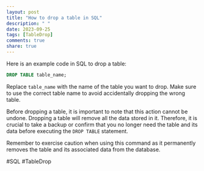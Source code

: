 ```yaml
---
layout: post
title: "How to drop a table in SQL"
description: " "
date: 2023-09-25
tags: [TableDrop]
comments: true
share: true
---
```


Here is an example code in SQL to drop a table:

```sql
DROP TABLE table_name;
```

Replace `table_name` with the name of the table you want to drop. Make sure to use the correct table name to avoid accidentally dropping the wrong table.

Before dropping a table, it is important to note that this action cannot be undone. Dropping a table will remove all the data stored in it. Therefore, it is crucial to take a backup or confirm that you no longer need the table and its data before executing the `DROP TABLE` statement.

Remember to exercise caution when using this command as it permanently removes the table and its associated data from the database.

#SQL #TableDrop